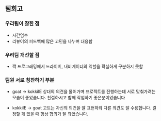 ## 팀회고
### 우리팀이 잘한 점 
- 시간엄수
- 리뷰어의 피드백에 많은 고민을 나누며 대응함
### 우리팀 개선할 점
- 짝 프로그래밍에서 드라이버, 내비게이터의 역할을 확실하게 구분하지 못함
    
### 팀원 서로 칭찬하기 부분
- goat -> kokkilE
상대의 의견을 물어가며 프로젝트를 진행하는데 서로 맞춰가려는 모습이 좋았습니다. 친절하시고 함께 작업하기 좋은분이었습니다
    
- kokkilE -> goat
고트는 자신의 의견을 잘 표현하되 다른 의견도 잘 수용합니다. 결정할 게 있을 때 항상 합의가 잘 되었습니다.
